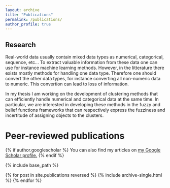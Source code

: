 ```yaml
---
layout: archive
title: "Publications"
permalink: /publications/
author_profile: true
---
```


Research
------
Real-world data usually contain mixed data types as numerical, categorical, sequence, etc... To extract valuable information from these data one can use for instance machine learning methods. However, in the litterature there exists mostly methods for handling one data type. Therefore one should convert the other data types, for instance converting all non-numeric data to numeric. This convertion can lead to loss of information.

In my thesis I am working on the development of clustering methods that can efficiently handle numerical and categorical data at the same time. In particular, we are interested in developing these methods in the fuzzy and belief functions frameworks that can respectively express the fuzziness and incertitude of assigning objects to the clusters.

Peer-reviewed publications
======

{% if author.googlescholar %}
  You can also find my articles on <u><a href="{{author.googlescholar}}">my Google Scholar profile</a>.</u>
{% endif %}

{% include base_path %}

{% for post in site.publications reversed %}
  {% include archive-single.html %}
{% endfor %}
